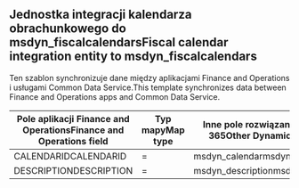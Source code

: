 ## <a name="fiscal-calendar-integration-entity-to-msdyn_fiscalcalendars"></a><span data-ttu-id="5d19f-101">Jednostka integracji kalendarza obrachunkowego do msdyn_fiscalcalendars</span><span class="sxs-lookup"><span data-stu-id="5d19f-101">Fiscal calendar integration entity to msdyn_fiscalcalendars</span></span>

<span data-ttu-id="5d19f-102">Ten szablon synchronizuje dane między aplikacjami Finance and Operations i usługami Common Data Service.</span><span class="sxs-lookup"><span data-stu-id="5d19f-102">This template synchronizes data between Finance and Operations apps and Common Data Service.</span></span>

<span data-ttu-id="5d19f-103">Pole aplikacji Finance and Operations</span><span class="sxs-lookup"><span data-stu-id="5d19f-103">Finance and Operations field</span></span> | <span data-ttu-id="5d19f-104">Typ mapy</span><span class="sxs-lookup"><span data-stu-id="5d19f-104">Map type</span></span> | <span data-ttu-id="5d19f-105">Inne pole rozwiązania Dynamics 365</span><span class="sxs-lookup"><span data-stu-id="5d19f-105">Other Dynamics 365 field</span></span> | <span data-ttu-id="5d19f-106">Wartość domyślna</span><span class="sxs-lookup"><span data-stu-id="5d19f-106">Default value</span></span>
---|---|---|---
<span data-ttu-id="5d19f-107">CALENDARID</span><span class="sxs-lookup"><span data-stu-id="5d19f-107">CALENDARID</span></span> | = | <span data-ttu-id="5d19f-108">msdyn_calendar</span><span class="sxs-lookup"><span data-stu-id="5d19f-108">msdyn_calendar</span></span> | 
<span data-ttu-id="5d19f-109">DESCRIPTION</span><span class="sxs-lookup"><span data-stu-id="5d19f-109">DESCRIPTION</span></span> | = | <span data-ttu-id="5d19f-110">msdyn_description</span><span class="sxs-lookup"><span data-stu-id="5d19f-110">msdyn_description</span></span> | 
